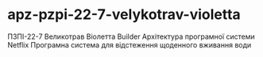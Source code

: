 # apz-pzpi-22-7-velykotrav-violetta

ПЗПІ-22-7
Великотрав Віолетта Builder
Архітектура програмної системи Netflix
Програмна система для відстеження щоденного вживання води
